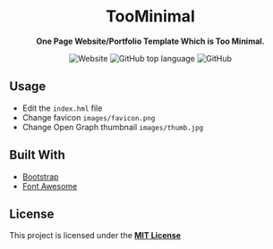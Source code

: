 <div align="center">
<h1>TooMinimal</h1>

<strong>One Page Website/Portfolio Template Which is Too Minimal.</strong>

<img alt="Website" src="https://img.shields.io/website?style=flat-square&url=https%3A%2F%2Ffr0st1n.github.io%2FTooMinimal%2F">
<img alt="GitHub top language" src="https://img.shields.io/github/languages/top/FR0ST1N/TooMinimal?style=flat-square">
<img alt="GitHub" src="https://img.shields.io/github/license/FR0ST1N/TooMinimal?style=flat-square">
</div>

## Usage 
* Edit the `index.hml` file
* Change favicon `images/favicon.png`
* Change Open Graph thumbnail `images/thumb.jpg`

## Built With

* [Bootstrap](https://getbootstrap.com/)
* [Font Awesome](https://fontawesome.com/)

## License

This project is licensed under the [**MIT License**](https://github.com/FR0ST1N/TooMinimal/blob/gh-pages/LICENSE) 
